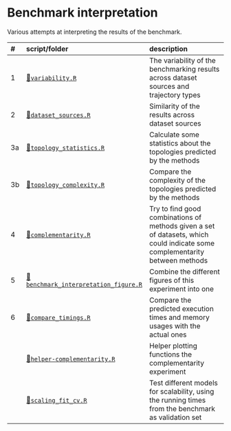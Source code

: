 
# Benchmark interpretation

Various attempts at interpreting the results of the
benchmark.

| \# | script/folder                                                                | description                                                                                                                 |
| :- | :--------------------------------------------------------------------------- | :-------------------------------------------------------------------------------------------------------------------------- |
| 1  | [📄`variability.R`](01-variability.R)                                         | The variability of the benchmarking results across dataset sources and trajectory types                                     |
| 2  | [📄`dataset_sources.R`](02-dataset_sources.R)                                 | Similarity of the results across dataset sources                                                                            |
| 3a | [📄`topology_statistics.R`](03a-topology_statistics.R)                        | Calculate some statistics about the topologies predicted by the methods                                                     |
| 3b | [📄`topology_complexity.R`](03b-topology_complexity.R)                        | Compare the complexity of the topologies predicted by the methods                                                           |
| 4  | [📄`complementarity.R`](04-complementarity.R)                                 | Try to find good combinations of methods given a set of datasets, which could indicate some complementarity between methods |
| 5  | [📄`benchmark_interpretation_figure.R`](05-benchmark_interpretation_figure.R) | Combine the different figures of this experiment into one                                                                   |
| 6  | [📄`compare_timings.R`](06-compare_timings.R)                                 | Compare the predicted execution times and memory usages with the actual ones                                                |
|    | [📄`helper-complementarity.R`](helper-04-complementarity.R)                   | Helper plotting functions the complementarity experiment                                                                    |
|    | [📄`scaling_fit_cv.R`](scaling_fit_cv.R)                                      | Test different models for scalability, using the running times from the benchmark as validation set                         |
